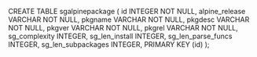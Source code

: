 CREATE TABLE sgalpinepackage (
        id INTEGER NOT NULL, 
        alpine_release VARCHAR NOT NULL, 
        pkgname VARCHAR NOT NULL, 
        pkgdesc VARCHAR NOT NULL, 
        pkgver VARCHAR NOT NULL, 
        pkgrel VARCHAR NOT NULL, 
        sg_complexity INTEGER, 
        sg_len_install INTEGER, 
        sg_len_parse_funcs INTEGER, 
        sg_len_subpackages INTEGER, 
        PRIMARY KEY (id)
);